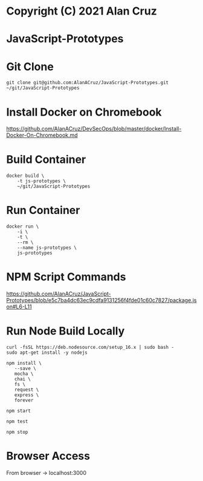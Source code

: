 # Copyright (C) 2021 Alan Cruz
# JavaScript-Prototypes

# Git Clone
```
git clone git@github.com:AlanACruz/JavaScript-Prototypes.git ~/git/JavaScript-Prototypes
```

# Install Docker on Chromebook
https://github.com/AlanACruz/DevSecOps/blob/master/docker/Install-Docker-On-Chromebook.md

# Build Container
```
docker build \
    -t js-prototypes \
    ~/git/JavaScript-Prototypes
```

# Run Container
```
docker run \
    -i \
    -t \
    --rm \
    --name js-prototypes \
    js-prototypes
```

# NPM Script Commands
https://github.com/AlanACruz/JavaScript-Prototypes/blob/e5c7ba4dc63ec9cdfa9131256f4fde01c60c7827/package.json#L6-L11

# Run Node Build Locally
```
curl -fsSL https://deb.nodesource.com/setup_16.x | sudo bash -
sudo apt-get install -y nodejs

npm install \
   --save \
   mocha \
   chai \
   fs \
   request \
   express \
   forever 

npm start

npm test

npm stop
```

# Browser Access
From browser -> localhost:3000
